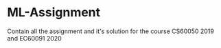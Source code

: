 # ML-Assignment
Contain all the assignment and it's solution for the course CS60050 2019 and EC60091 2020
